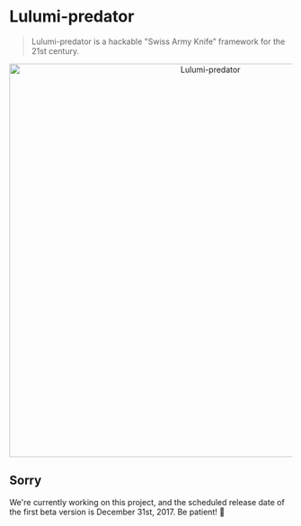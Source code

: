 # Lulumi-predator

> Lulumi-predator is a hackable "Swiss Army Knife” framework for the 21st century.

<p align="center">
  <img alt="Lulumi-predator" src="https://i.imgur.com/HsYWmOC.png" width="700px">
</p>

## Sorry

We're currently working on this project, and the scheduled release date of the first beta version is December 31st, 2017. Be patient! 🎄
